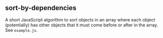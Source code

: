 ## sort-by-dependencies

A short JavaScript algorithm to sort objects in an array where each object (potentially) has other objects that it must come before or after in the array.
See `example.js`.
